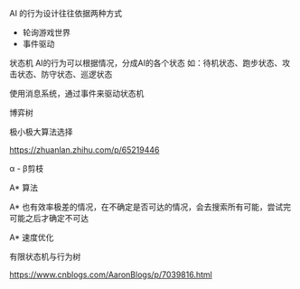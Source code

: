 AI 的行为设计往往依据两种方式
- 轮询游戏世界
- 事件驱动

状态机
AI的行为可以根据情况，分成AI的各个状态
如：待机状态、跑步状态、攻击状态、防守状态、巡逻状态

使用消息系统，通过事件来驱动状态机

博弈树

极小极大算法选择

https://zhuanlan.zhihu.com/p/65219446

α - β剪枝

A* 算法

A* 也有效率极差的情况，在不确定是否可达的情况，会去搜索所有可能，尝试完可能之后才确定不可达


A* 速度优化



有限状态机与行为树

https://www.cnblogs.com/AaronBlogs/p/7039816.html